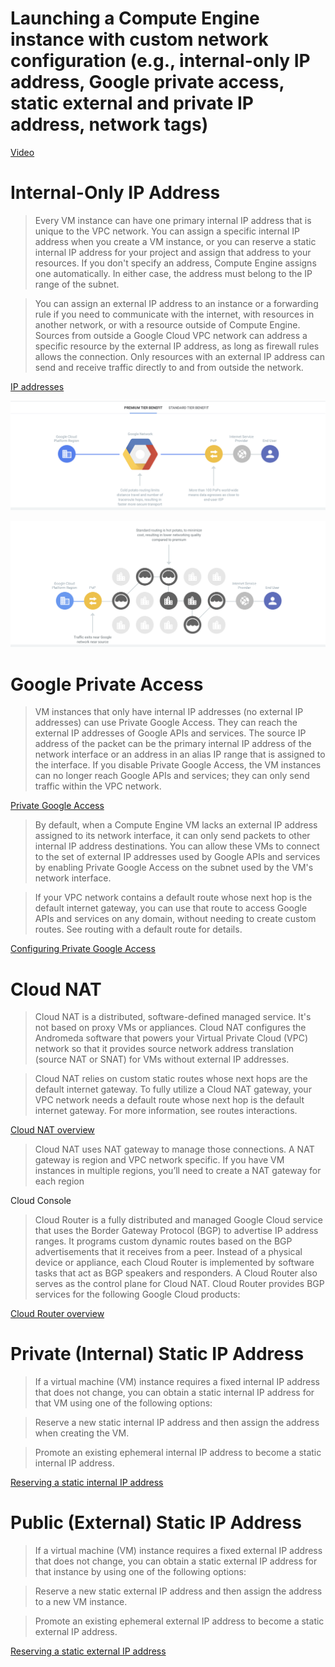 # Launching a Compute Engine instance with custom network configuration (e.g., internal-only IP address, Google private access, static external and private IP address, network tags)

[Video](https://youtu.be/m06Iy9AjBig)

# Internal-Only IP Address

> Every VM instance can have one primary internal IP address that is unique to the VPC network. You can assign a specific internal IP address when you create a VM instance, or you can reserve a static internal IP address for your project and assign that address to your resources. If you don't specify an address, Compute Engine assigns one automatically. In either case, the address must belong to the IP range of the subnet.

> You can assign an external IP address to an instance or a forwarding rule if you need to communicate with the internet, with resources in another network, or with a resource outside of Compute Engine. Sources from outside a Google Cloud VPC network can address a specific resource by the external IP address, as long as firewall rules allows the connection. Only resources with an external IP address can send and receive traffic directly to and from outside the network.

[IP addresses](https://cloud.google.com/compute/docs/ip-addresses)

![premium](premium.png)

![standard](standard.png)

# Google Private Access

> VM instances that only have internal IP addresses (no external IP addresses) can use Private Google Access. They can reach the external IP addresses of Google APIs and services. The source IP address of the packet can be the primary internal IP address of the network interface or an address in an alias IP range that is assigned to the interface. If you disable Private Google Access, the VM instances can no longer reach Google APIs and services; they can only send traffic within the VPC network.

[Private Google Access](https://cloud.google.com/vpc/docs/private-google-access)

> By default, when a Compute Engine VM lacks an external IP address assigned to its network interface, it can only send packets to other internal IP address destinations. You can allow these VMs to connect to the set of external IP addresses used by Google APIs and services by enabling Private Google Access on the subnet used by the VM's network interface.

> If your VPC network contains a default route whose next hop is the default internet gateway, you can use that route to access Google APIs and services on any domain, without needing to create custom routes. See routing with a default route for details.

[Configuring Private Google Access](https://cloud.google.com/vpc/docs/configure-private-google-access)

# Cloud NAT

> Cloud NAT is a distributed, software-defined managed service. It's not based on proxy VMs or appliances. Cloud NAT configures the Andromeda software that powers your Virtual Private Cloud (VPC) network so that it provides source network address translation (source NAT or SNAT) for VMs without external IP addresses. 

> Cloud NAT relies on custom static routes whose next hops are the default internet gateway. To fully utilize a Cloud NAT gateway, your VPC network needs a default route whose next hop is the default internet gateway. For more information, see routes interactions.

[Cloud NAT overview](https://cloud.google.com/nat/docs/overview)

> Cloud NAT uses NAT gateway to manage those connections. A NAT gateway is region and VPC network specific. If you have VM instances in multiple regions, you’ll need to create a NAT gateway for each region

Cloud Console

> Cloud Router is a fully distributed and managed Google Cloud service that uses the Border Gateway Protocol (BGP) to advertise IP address ranges. It programs custom dynamic routes based on the BGP advertisements that it receives from a peer. Instead of a physical device or appliance, each Cloud Router is implemented by software tasks that act as BGP speakers and responders. A Cloud Router also serves as the control plane for Cloud NAT. Cloud Router provides BGP services for the following Google Cloud products:

[Cloud Router overview](https://cloud.google.com/network-connectivity/docs/router/concepts/overview)

# Private (Internal) Static IP Address

> If a virtual machine (VM) instance requires a fixed internal IP address that does not change, you can obtain a static internal IP address for that VM using one of the following options:

> Reserve a new static internal IP address and then assign the address when creating the VM.

> Promote an existing ephemeral internal IP address to become a static internal IP address.

[Reserving a static internal IP address](https://cloud.google.com/compute/docs/ip-addresses/reserve-static-internal-ip-address)

# Public (External) Static IP Address

> If a virtual machine (VM) instance requires a fixed external IP address that does not change, you can obtain a static external IP address for that instance by using one of the following options:

> Reserve a new static external IP address and then assign the address to a new VM instance.

> Promote an existing ephemeral external IP address to become a static external IP address.

[Reserving a static external IP address](https://cloud.google.com/compute/docs/ip-addresses/reserve-static-external-ip-address)
